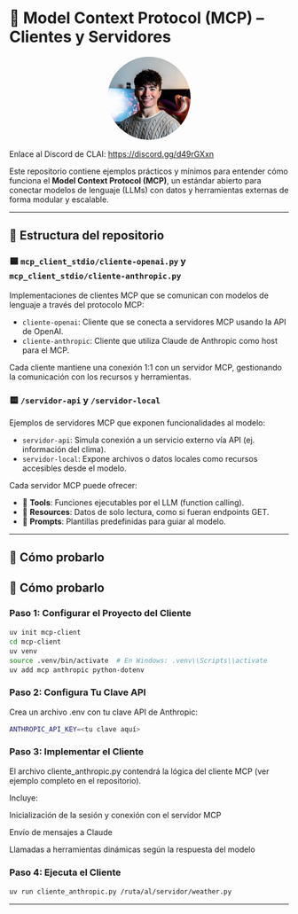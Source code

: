 

# 🧠 Model Context Protocol (MCP) – Clientes y Servidores

<div align="center">
  <img src="./thumbnail/profile.jpg" alt="Profile" width="150" style="border-radius: 50%;">
</div>

Enlace al Discord de CLAI:
https://discord.gg/d49rGXxn

Este repositorio contiene ejemplos prácticos y mínimos para entender cómo funciona el **Model Context Protocol (MCP)**, un estándar abierto para conectar modelos de lenguaje (LLMs) con datos y herramientas externas de forma modular y escalable.

---

## 📂 Estructura del repositorio

### 🟦 `mcp_client_stdio/cliente-openai.py` y `mcp_client_stdio/cliente-anthropic.py`

Implementaciones de clientes MCP que se comunican con modelos de lenguaje a través del protocolo MCP:

- `cliente-openai`: Cliente que se conecta a servidores MCP usando la API de OpenAI.
- `cliente-anthropic`: Cliente que utiliza Claude de Anthropic como host para el MCP.

Cada cliente mantiene una conexión 1:1 con un servidor MCP, gestionando la comunicación con los recursos y herramientas.

### 🟨 `/servidor-api` y `/servidor-local`

Ejemplos de servidores MCP que exponen funcionalidades al modelo:

- `servidor-api`: Simula conexión a un servicio externo vía API (ej. información del clima).
- `servidor-local`: Expone archivos o datos locales como recursos accesibles desde el modelo.

Cada servidor MCP puede ofrecer:

- 🔧 **Tools**: Funciones ejecutables por el LLM (function calling).
- 📄 **Resources**: Datos de solo lectura, como si fueran endpoints GET.
- 💬 **Prompts**: Plantillas predefinidas para guiar al modelo.

---

## 🚀 Cómo probarlo

## 🚀 Cómo probarlo

### Paso 1: Configurar el Proyecto del Cliente
```bash
uv init mcp-client
cd mcp-client
uv venv
source .venv/bin/activate  # En Windows: .venv\\Scripts\\activate
uv add mcp anthropic python-dotenv

```

### Paso 2: Configura Tu Clave API
Crea un archivo .env con tu clave API de Anthropic:
```bash
ANTHROPIC_API_KEY=<tu clave aquí>
```
### Paso 3: Implementar el Cliente
El archivo cliente_anthropic.py contendrá la lógica del cliente MCP (ver ejemplo completo en el repositorio).

Incluye:

Inicialización de la sesión y conexión con el servidor MCP

Envío de mensajes a Claude

Llamadas a herramientas dinámicas según la respuesta del modelo

### Paso 4: Ejecuta el Cliente
```bash
uv run cliente_anthropic.py /ruta/al/servidor/weather.py
```
---